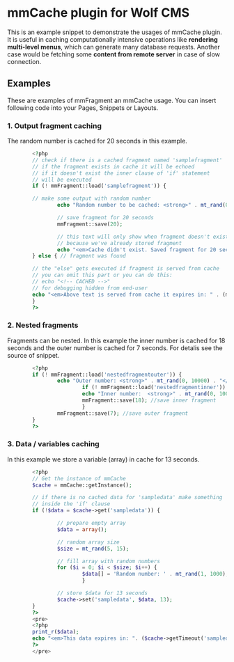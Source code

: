 mmCache plugin for Wolf CMS
==============

This is an example snippet to demonstrate the usages of mmCache plugin. 
It is useful in caching computationally intensive operations like **rendering 
multi-level menus**, which can generate many database requests.
Another case would be fetching some **content from remote server** in case
of slow connection.


Examples
--------

These are examples of mmFragment an mmCache usage. You can insert following
code into your Pages, Snippets or Layouts.

### 1. Output fragment caching

The random number is cached for 20 seconds in this example.

``` php
        <?php
        // check if there is a cached fragment named 'samplefragment'
        // if the fragment exists in cache it will be echoed
        // if it doesn't exist the inner clause of 'if' statement
        // will be executed
        if (! mmFragment::load('samplefragment')) {

        // make some output with random number
                echo "Random number to be cached: <strong>" . mt_rand(0, 10000) . "</strong><br/>";

                // save fragment for 20 seconds
                mmFragment::save(20);

                // this text will only show when fragment doesn't exist
                // because we've already stored fragment
                echo "<em>Cache didn't exist. Saved fragment for 20 seconds</em>";
        } else { // fragment was found

        // the "else" gets executed if fragment is served from cache
        // you can omit this part or you can do this: 
        // echo "<!-- CACHED -->"
        // for debugging hidden from end-user
        echo "<em>Above text is served from cache it expires in: " . (mmFragment::getTimeout('samplefragment') - time()) . " seconds</em>";
        }
        ?>
```

### 2. Nested fragments

Fragments can be nested. In this example the inner number
is cached for 18 seconds and the outer number is cached for
7 seconds. For detalis see the source of snippet.

``` php
        <?php
        if (! mmFragment::load('nestedfragmentouter')) {
                echo "Outer number: <strong>" . mt_rand(0, 10000) . "</strong><br/>";
                        if (! mmFragment::load('nestedfragmentinner')) {
                        echo "Inner number:  <strong>" . mt_rand(0, 10000) . "</strong><br/>";
                        mmFragment::save(18); //save inner fragment
                        }
                mmFragment::save(7); //save outer fragment
        }
        ?>
```


### 3. Data / variables caching
In this example we store a variable (array) in cache for 13 seconds.

``` php
        <?php
        // Get the instance of mmCache
        $cache = mmCache::getInstance();

        // if there is no cached data for 'sampledata' make something
        // inside the 'if' clause
        if (!$data = $cache->get('sampledata')) {

                // prepare empty array
                $data = array();

                // random array size
                $size = mt_rand(5, 15);

                // fill array with random numbers
                for ($i = 0; $i < $size; $i++) {
                        $data[] = 'Random number: ' . mt_rand(1, 1000);
                        }

                // store $data for 13 seconds
                $cache->set('sampledata', $data, 13);
        }
        ?>
        <pre>
        <?php 
        print_r($data); 
        echo "<em>This data expires in: ". ($cache->getTimeout('sampledata') - time()) . " seconds</em>";
        ?>
        </pre>
```
